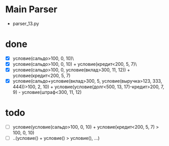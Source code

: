 # Main Parser
- parser_13.py

# done

- [x] условие(сальдо>100, 0, 10)\
- [x] условие(сальдо>100, 0, 10) + условие(кредит<200, 5, 7)\
- [x] условие(сальдо>100, 0, условие(вклад>300, 11, 12)) + условие(кредит<200, 5, 7)
- [x] условие(сальдо+условие(вклад>300, 5, условие(выручка>123, 333, 444))>100, 2, 10) + условие(условие(долг<500, 13, 17)-кредит>200, 7, 9) - условие(штраф<300, 11, 12)

# todo

- [ ] условие(условие(сальдо>100, 0, 10) + условие(кредит<200, 5, 7) > 100, 0, 10)
- [ ] ..(условие() + условие() > условие(), ...)